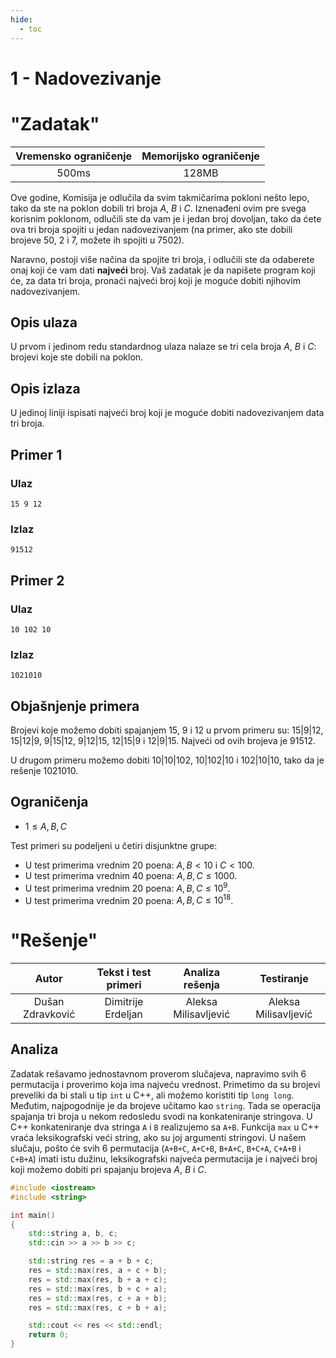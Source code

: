 ```yaml
---
hide:
  - toc
---
```


# 1 - Nadovezivanje

#  "Zadatak"

| Vremensko ograničenje | Memorijsko ograničenje |
|:-:|:-:|
| 500ms | 128MB |

Ove godine, Komisija je odlučila da svim takmičarima pokloni nešto
lepo, tako da ste na poklon dobili tri broja $A$, $B$ i
$C$. Iznenađeni ovim pre svega korisnim poklonom, odlučili ste da vam
je i jedan broj dovoljan, tako da ćete ova tri broja spojiti u jedan
nadovezivanjem (na primer, ako ste dobili brojeve $50$, $2$ i $7$,
možete ih spojiti u $7502$).

Naravno, postoji više načina da spojite tri broja, i odlučili ste da
odaberete onaj koji će vam dati **najveći** broj. Vaš zadatak je da
napišete program koji će, za data tri broja, pronaći najveći broj koji
je moguće dobiti njihovim nadovezivanjem.

## Opis ulaza

U prvom i jedinom redu standardnog ulaza nalaze se tri cela broja $A$,
$B$ i $C$: brojevi koje ste dobili na poklon.

## Opis izlaza

U jedinoj liniji ispisati najveći broj koji je moguće dobiti
nadovezivanjem data tri broja.

## Primer 1

### Ulaz

~~~
15 9 12
~~~

### Izlaz

~~~
91512
~~~

## Primer 2

### Ulaz

~~~
10 102 10
~~~

### Izlaz

~~~
1021010
~~~

## Objašnjenje primera

Brojevi koje možemo dobiti spajanjem $15$, $9$ i $12$ u prvom primeru
su: $15|9|12$, $15|12|9$, $9|15|12$, $9|12|15$, $12|15|9$ i
$12|9|15$. Najveći od ovih brojeva je $91512$.

U drugom primeru možemo dobiti $10|10|102$, $10|102|10$ i $102|10|10$,
tako da je rešenje $1021010$.

## Ograničenja

* $1 \leq A, B, C$

Test primeri su podeljeni u četiri disjunktne grupe:

* U test primerima vrednim 20 poena: $A, B < 10$ i $C < 100$.
* U test primerima vrednim 40 poena: $A, B, C \leq 1000$.
* U test primerima vrednim 20 poena: $A, B, C \leq 10^9$.
* U test primerima vrednim 20 poena: $A, B, C \leq 10^{18}$.

#  "Rešenje"

| Autor | Tekst i test primeri | Analiza rеšenja | Testiranje |
|:-:|:-:|:-:|:-:|
| Dušan Zdravković | Dimitrije Erdeljan | Aleksa Milisavljević | Aleksa Milisavljević |

## Analiza
Zadatak rešavamo jednostavnom proverom slučajeva, napravimo svih 6 permutacija i proverimo koja ima najveću vrednost. Primetimo da su brojevi preveliki da bi stali u tip ```int``` u C++, ali možemo koristiti tip ```long long```. Međutim, najpogodnije je da brojeve učitamo kao ```string```. Tada se operacija spajanja tri broja u nekom redosledu svodi na konkateniranje stringova. U C++ konkateniranje dva stringa ```A``` i ```B``` realizujemo sa ```A+B```. Funkcija ```max``` u C++ vraća leksikografski veći string, ako su joj argumenti stringovi. U našem slučaju, pošto će svih 6 permutacija (```A+B+C```, ```A+C+B```, ```B+A+C```, ```B+C+A```, ```C+A+B``` i ```C+B+A```) imati istu dužinu, leksikografski najveća permutacija je i najveći broj koji možemo dobiti pri spajanju brojeva $A$, $B$ i $C$.

``` cpp title="01_nadovezivanje.cpp" linenums="1"
#include <iostream>
#include <string>

int main()
{
    std::string a, b, c;
    std::cin >> a >> b >> c;

    std::string res = a + b + c;
    res = std::max(res, a + c + b);
    res = std::max(res, b + a + c);
    res = std::max(res, b + c + a);
    res = std::max(res, c + a + b);
    res = std::max(res, c + b + a);

    std::cout << res << std::endl;
    return 0;
}

```
